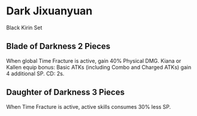 # Dark Jixuanyuan

Black Kirin Set

## Blade of Darkness 2 Pieces

When global Time Fracture is active, gain 40% Physical DMG.
Kiana or Kallen equip bonus: Basic ATKs (including Combo and Charged ATKs) gain 4 additional SP. CD: 2s.

## Daughter of Darkness 3 Pieces

When Time Fracture is active, active skills consumes 30% less SP.